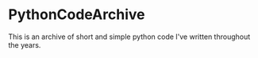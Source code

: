 # PythonCodeArchive
 This is an archive of short and simple python code I've written throughout the years.
